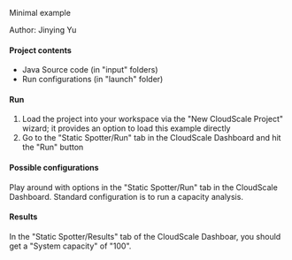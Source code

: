 Minimal example 

Author: Jinying Yu

#### Project contents 

- Java Source code (in "input"  folders)
- Run configurations (in "launch" folder)

#### Run
1. Load the project into your workspace via the "New CloudScale Project" wizard; it provides an option to load this example directly
2. Go to the "Static Spotter/Run" tab in the CloudScale Dashboard and hit the "Run" button

#### Possible configurations 
Play around with options in the "Static Spotter/Run" tab in the CloudScale Dashboard. Standard configuration is to run a capacity analysis.

#### Results
In the "Static Spotter/Results" tab of the CloudScale Dashboar, you should get a "System capacity" of "100".









